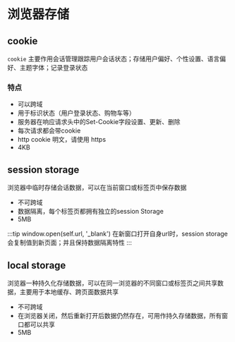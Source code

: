 # 浏览器存储

## cookie
`cookie` 主要作用会话管理跟踪用户会话状态；存储用户偏好、个性设置、语言偏好、主题字体；记录登录状态

### 特点
* 可以跨域
* 用于标识状态（用户登录状态、购物车等）
*	服务器在响应请求头中的Set-Cookie字段设置、更新、删除
*	每次请求都会带cookie
*	http cookie 明文，请使用 https
*	4KB

## session storage
浏览器中临时存储会话数据，可以在当前窗口或标签页中保存数据
* 不可跨域
* 数据隔离，每个标签页都拥有独立的session Storage
* 5MB

:::tip
window.open(self.url, '_blank') 在新窗口打开自身url时，session storage 会复制值到新页面；并且保持数据隔离特性
:::

## local storage
浏览器一种持久化存储数据，可以在同一浏览器的不同窗口或标签页之间共享数据，主要用于本地缓存、跨页面数据共享
* 不可跨域
* 在浏览器关闭，然后重新打开后数据仍然存在，可用作持久存储数据，所有窗口都可以共享
* 5MB

